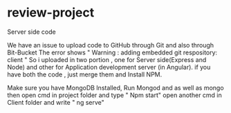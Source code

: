 # review-project
Server side code 

We have an issue to upload code to GitHub through Git and also through Bit-Bucket
The error shows " Warning : adding embedded git respository: client "
So i uploaded in two portion , one for Server side(Express and Node) and other for Application development server (in Angular).
if you have both the code , just merge them and Install NPM.

Make sure you have MongoDB Installed, Run Mongod and as well as mongo
then open cmd in project folder and type " Npm start"
open another cmd in Client folder and write " ng serve"
